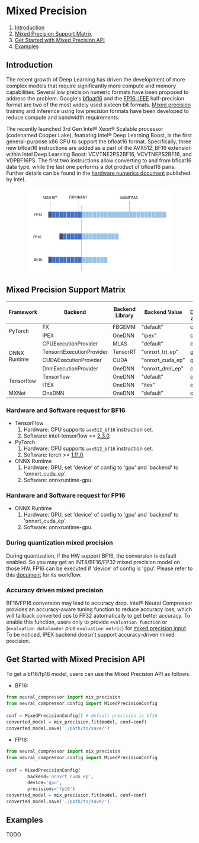 Mixed Precision
===============

1. [Introduction](#introduction)
2. [Mixed Precision Support Matrix](#mixed-precision-support-matrix)
3. [Get Started with Mixed Precision API](#get-start-with-mixed-precision-api)
4. [Examples](#examples)

## Introduction

The recent growth of Deep Learning has driven the development of more complex models that require significantly more compute and memory capabilities. Several low precision numeric formats have been proposed to address the problem. Google's [bfloat16](https://cloud.google.com/tpu/docs/bfloat16) and the [FP16: IEEE](https://en.wikipedia.org/wiki/Half-precision_floating-point_format) half-precision format are two of the most widely used sixteen bit formats. [Mixed precision](https://arxiv.org/abs/1710.03740) training and inference using low precision formats have been developed to reduce compute and bandwidth requirements.

The recently launched 3rd Gen Intel® Xeon® Scalable processor (codenamed Cooper Lake), featuring Intel® Deep Learning Boost, is the first general-purpose x86 CPU to support the bfloat16 format. Specifically, three new bfloat16 instructions are added as a part of the AVX512_BF16 extension within Intel Deep Learning Boost: VCVTNE2PS2BF16, VCVTNEPS2BF16, and VDPBF16PS. The first two instructions allow converting to and from bfloat16 data type, while the last one performs a dot product of bfloat16 pairs. Further details can be found in the [hardware numerics document](https://software.intel.com/content/www/us/en/develop/download/bfloat16-hardware-numerics-definition.html) published by Intel.

<p align="center" width="100%">
    <img src="./imgs/data_format.png" alt="Architecture" height=230>
</p>

## Mixed Precision Support Matrix
<table class="center">
    <thead>
        <tr>
            <th>Framework</th>
            <th>Backend</th>
            <th>Backend Library</th>
            <th>Backend Value</th>
            <th>Support Device(cpu as default)</th> 
            <th>Support BF16</th>
            <th>Support FP16</th>
        </tr>
    </thead>
    <tbody>
        <tr>
            <td rowspan="2" align="left">PyTorch</td>
            <td align="left">FX</td>
            <td align="left">FBGEMM</td>
            <td align="left">"default"</td>
            <td align="left">cpu</td>
            <td align="left">&#10004;</td>
            <td align="left">:x:</td>
        </tr>
        <tr>
            <td align="left">IPEX</td>
            <td align="left">OneDNN</td>
            <td align="left">"ipex"</td>
            <td align="left">cpu</td>
            <td align="left">&#10004;</td>
            <td align="left">:x:</td>
        </tr>
        <tr>
            <td rowspan="4" align="left">ONNX Runtime</td>
            <td align="left">CPUExecutionProvider</td>
            <td align="left">MLAS</td>
            <td align="left">"default"</td>
            <td align="left">cpu</td>
            <td align="left">:x:</td>
            <td align="left">:x:</td>
        </tr>
        <tr>
            <td align="left">TensorrtExecutionProvider</td>
            <td align="left">TensorRT</td>
            <td align="left">"onnxrt_trt_ep"</td>
            <td align="left">gpu</td>
            <td align="left">:x:</td>
            <td align="left">:x:</td>
        </tr>
        <tr>
            <td align="left">CUDAExecutionProvider</td>
            <td align="left">CUDA</td>
            <td align="left">"onnxrt_cuda_ep"</td>
            <td align="left">gpu</td>
            <td align="left">&#10004;</td>
            <td align="left">&#10004;</td>
        </tr>
        <tr>
            <td align="left">DnnlExecutionProvider</td>
            <td align="left">OneDNN</td>
            <td align="left">"onnxrt_dnnl_ep"</td>
            <td align="left">cpu</td>
            <td align="left">&#10004;</td>
            <td align="left">:x:</td>
        </tr>
        <tr>
            <td rowspan="2" align="left">Tensorflow</td>
            <td align="left">Tensorflow</td>
            <td align="left">OneDNN</td>
            <td align="left">"default"</td>
            <td align="left">cpu</td>
            <td align="left">&#10004;</td>
            <td align="left">:x:</td>
        </tr>
        <tr>
            <td align="left">ITEX</td>
            <td align="left">OneDNN</td>
            <td align="left">"itex"</td>
            <td align="left">cpu | gpu</td>
            <td align="left">&#10004;</td>
            <td align="left">:x:</td>
        </tr>  
        <tr>
            <td align="left">MXNet</td>
            <td align="left">OneDNN</td>
            <td align="left">OneDNN</td>
            <td align="left">"default"</td>
            <td align="left">cpu</td>
            <td align="left">&#10004;</td>
            <td align="left">:x:</td>
        </tr>
    </tbody>
</table>


### Hardware and Software request for **BF16**
- TensorFlow
  1. Hardware: CPU supports `avx512_bf16` instruction set.
  2. Software: intel-tensorflow >= [2.3.0](https://pypi.org/project/intel-tensorflow/2.3.0/).
- PyTorch
  1. Hardware: CPU supports `avx512_bf16` instruction set.
  2. Software: torch >= [1.11.0](https://download.pytorch.org/whl/torch_stable.html).
- ONNX Runtime
  1. Hardware: GPU, set 'device' of config to 'gpu' and 'backend' to 'onnxrt_cuda_ep'.
  2. Software: onnxruntime-gpu.

### Hardware and Software request for **FP16**
- ONNX Runtime
  1. Hardware: GPU, set 'device' of config to 'gpu' and 'backend' to 'onnxrt_cuda_ep'.
  2. Software: onnxruntime-gpu.

### During quantization mixed precision
During quantization, if the HW support BF16, the conversion is default enabled. So you may get an INT8/BF16/FP32 mixed precision model on those HW. FP16 can be executed if 'device' of config is 'gpu'.
Please refer to this [document](https://github.com/intel/neural-compressor/blob/master/docs/source/quantization_mixed_precision.md) for its workflow.

### Accuracy driven mixed precision
BF16/FP16 conversion may lead to accuracy drop. Intel® Neural Compressor provides an accuracy-aware tuning function to reduce accuracy loss, 
which will fallback converted ops to FP32 automatically to get better accuracy. To enable this function, users only to provide 
`evaluation function` or (`evaluation dataloader` plus `evaluation metric`) for [mixed precision input](https://github.com/intel/neural-compressor/blob/master/neural_compressor/mix_precision.py).   
To be noticed, IPEX backend doesn't support accuracy-driven mixed precision.  

## Get Started with Mixed Precision API

To get a bf16/fp16 model, users can use the Mixed Precision API as follows.

- BF16:

```python
from neural_compressor import mix_precision
from neural_compressor.config import MixedPrecisionConfig

conf = MixedPrecisionConfig() # default precision is bf16
converted_model = mix_precision.fit(model, conf=conf)
converted_model.save('./path/to/save/')
```

- FP16:

```python
from neural_compressor import mix_precision
from neural_compressor.config import MixedPrecisionConfig

conf = MixedPrecisionConfig(
        backend='onnxrt_cuda_ep',
        device='gpu',
        precisions='fp16')
converted_model = mix_precision.fit(model, conf=conf)
converted_model.save('./path/to/save/')
```
  
## Examples

TODO
